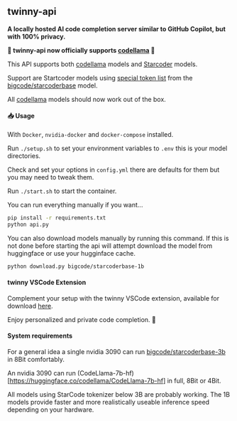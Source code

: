 ## twinny-api

**A locally hosted AI code completion server similar to GitHub Copilot, but with 100% privacy.**

**🚀 twinny-api now officially supports [codellama](https://huggingface.co/codellama) 🚀**

This API supports both [codellama](https://huggingface.co/codellama) models and [Starcoder](https://huggingface.co/bigcode/starcoderbase) models.

Support are Startcoder models using [special token list](https://huggingface.co/bigcode/starcoderbase/blob/main/special_tokens_map.json) from the [bigcode/starcoderbase](https://huggingface.co/bigcode/starcoderbase) model.

All [codellama](https://huggingface.co/codellama) models should now work out of the box.

#### 📥 Usage

With `Docker`, `nvidia-docker` and `docker-compose` installed.

Run `./setup.sh` to set your environment variables to `.env` this is your model directories.

Check and set your options in `config.yml` there are defaults for them but you may need to tweak them.

Run `./start.sh` to start the container.

You can run everything manually if you want...

```bash
pip install -r requirements.txt
python api.py
```

You can also download models manually by running this command.  If this is not done before starting the api will attempt download the model from huggingface or use your hugginface cache.

```bash
python download.py bigcode/starcoderbase-1b
```

#### twinny VSCode Extension

Complement your setup with the twinny VSCode extension, available for download [here](https://github.com/rjmacarthy/twinny).

Enjoy personalized and private code completion. 🎉


#### System requirements

For a general idea a single nvidia 3090 can run [bigcode/starcoderbase-3b](https://huggingface.co/bigcode/starcoderbase-3b) in 8Bit comfortably.

An nvidia 3090 can run (CodeLlama-7b-hf)[https://huggingface.co/codellama/CodeLlama-7b-hf] in full, 8Bit or 4Bit.

All models using StarCode tokenizer below 3B are probably working. The 1B models provide faster and more realistically useable inference speed depending on your hardware.
